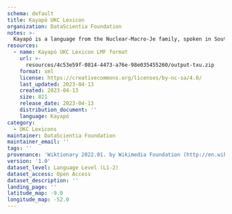 ```yaml
---
schema: default
title: Kayapó UKC Lexicon
organization: DataScientia Foundation
notes: >-
  Kayapó is a language from the Nuclear-Macro-Je family, spoken in South America. The UKC Lexicon of Kayapó is represented as a lexico-semantic network. It consists of words, word senses, synsets, as well as sense-level and synset-level relationships.
resources:
  - name: Kayapó UKC Lexicon LMF format
    url: >-
      resources/4c53e59f-0814-4473-a76e-98e035455260/output-txu.zip
    format: xml
    license: https://creativecommons.org/licenses/by-nc-sa/4.0/
    last_updated: 2023-04-13
    created: 2023-04-13
    size: 821
    release_date: 2023-04-13
    distribution_document: ''
    language: Kayapó
category:
  - UKC Lexicons
maintainer: DataScientia Foundation
maintainer_email: ''
tags: ''
provenance: 'Wiktionary 2022.01. by Wikimedia Foundation (http://en.wiktionary.org); Princeton WordNet 2.1 by Princeton University (https://wordnet.princeton.edu)'
version: '1.0'
dataset_level: Language Level (L1-2)
dataset_access: Open Access
dataset_description: ''
landing_page: ''
latitude_map: -9.0
longitude_map: -52.0
---
```

